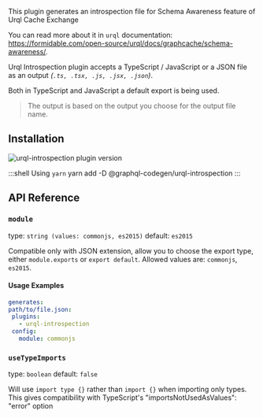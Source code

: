This plugin generates an introspection file for Schema Awareness feature of Urql Cache Exchange

You can read more about it in `urql` documentation: https://formidable.com/open-source/urql/docs/graphcache/schema-awareness/.

Urql Introspection plugin accepts a TypeScript / JavaScript or a JSON file as an output _(`.ts, .tsx, .js, .jsx, .json`)_.

Both in TypeScript and JavaScript a default export is being used.

> The output is based on the output you choose for the output file name.

## Installation



<img alt="urql-introspection plugin version" src="https://img.shields.io/npm/v/@graphql-codegen/urql-introspection?color=%23e15799&label=plugin&nbsp;version&style=for-the-badge"/>


    
:::shell Using `yarn`
    yarn add -D @graphql-codegen/urql-introspection
:::

## API Reference

### `module`

type: `string (values: commonjs, es2015)`
default: `es2015`

Compatible only with JSON extension, allow you to choose the export type, either `module.exports` or `export default`.  Allowed values are: `commonjs`,  `es2015`.

#### Usage Examples

```yml
generates:
path/to/file.json:
 plugins:
   - urql-introspection
 config:
   module: commonjs
```

### `useTypeImports`

type: `boolean`
default: `false`

Will use `import type {}` rather than `import {}` when importing only types. This gives
compatibility with TypeScript's "importsNotUsedAsValues": "error" option
